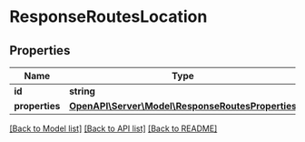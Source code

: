 # ResponseRoutesLocation

## Properties
Name | Type | Description | Notes
------------ | ------------- | ------------- | -------------
**id** | **string** |  | 
**properties** | [**OpenAPI\Server\Model\ResponseRoutesProperties**](ResponseRoutesProperties.md) |  | 

[[Back to Model list]](../README.md#documentation-for-models) [[Back to API list]](../README.md#documentation-for-api-endpoints) [[Back to README]](../README.md)


